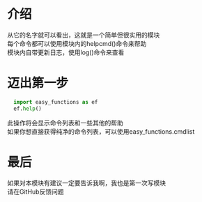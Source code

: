 ﻿# 介绍
从它的名字就可以看出，这就是一个简单但很实用的模块
<br/>每个命令都可以使用模块内的helpcmd()命令来帮助
<br/>模块内自带更新日志，使用log()命令来查看
# 迈出第一步
```Python
  import easy_functions as ef
  ef.help()
```
此操作将会显示命令列表和一些其他的帮助
<br/>如果你想直接获得纯净的命令列表，可以使用easy_functions.cmdlist
# 最后
如果对本模块有建议一定要告诉我啊，我也是第一次写模块
<br/>请在GitHub反馈问题
